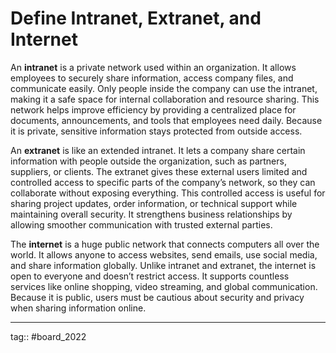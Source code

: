 # Define Intranet, Extranet, and Internet

An **intranet** is a private network used within an organization. It allows employees to securely share information, access company files, and communicate easily. Only people inside the company can use the intranet, making it a safe space for internal collaboration and resource sharing. This network helps improve efficiency by providing a centralized place for documents, announcements, and tools that employees need daily. Because it is private, sensitive information stays protected from outside access.

An **extranet** is like an extended intranet. It lets a company share certain information with people outside the organization, such as partners, suppliers, or clients. The extranet gives these external users limited and controlled access to specific parts of the company’s network, so they can collaborate without exposing everything. This controlled access is useful for sharing project updates, order information, or technical support while maintaining overall security. It strengthens business relationships by allowing smoother communication with trusted external parties.

The **internet** is a huge public network that connects computers all over the world. It allows anyone to access websites, send emails, use social media, and share information globally. Unlike intranet and extranet, the internet is open to everyone and doesn’t restrict access. It supports countless services like online shopping, video streaming, and global communication. Because it is public, users must be cautious about security and privacy when sharing information online.


---

tag:: #board_2022